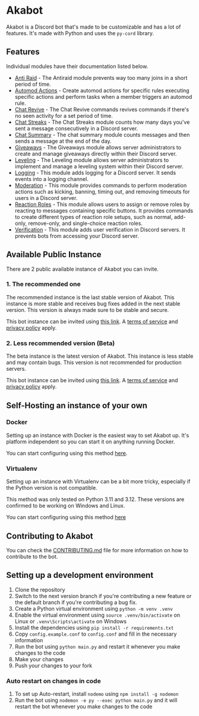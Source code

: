 

# Akabot

Akabot is a Discord bot that's made to be customizable and has a lot of features. It's made with Python and uses the `py-cord` library.

## Features

Individual modules have their documentation listed below.

- [Anti Raid](https://github.com/mldchan/Akabot/wiki/Anti-Raid) - The Antiraid module prevents way too many joins in a short period of time.
- [Automod Actions](https://github.com/mldchan/Akabot/wiki/Automod-Actions) - Create automod actions for specific rules executing specific actions and perform tasks when a member triggers an automod rule.
- [Chat Revive](https://github.com/mldchan/Akabot/wiki/Chat-Revive) - The Chat Revive commands revives commands if there's no seen activity for a set period of time.
- [Chat Streaks](https://github.com/mldchan/Akabot/wiki/Chat-Streaks) - The Chat Streaks module counts how many days you've sent a message consecutively in a Discord server.
- [Chat Summary](https://github.com/mldchan/Akabot/wiki/Chat-Summary) - The chat summary module counts messages and then sends a message at the end of the day.
- [Giveaways](https://github.com/mldchan/Akabot/wiki/Giveaways) - The Giveaways module allows server administrators to create and manage giveaways directly within their Discord server.
- [Leveling](https://github.com/mldchan/Akabot/wiki/Leveling) - The Leveling module allows server administrators to implement and manage a leveling system within their Discord server.
- [Logging](https://github.com/mldchan/Akabot/wiki/Logging) - This module adds logging for a Discord server. It sends events into a logging channel.
- [Moderation](https://github.com/mldchan/Akabot/wiki/Moderation) - This module provides commands to perform moderation actions such as kicking, banning, timing out, and removing timeouts for users in a Discord server.
- [Reaction Roles](https://github.com/mldchan/Akabot/wiki/Reaction-Roles) - This module allows users to assign or remove roles by reacting to messages containing specific buttons. It provides commands to create different types of reaction role setups, such as normal, add-only, remove-only, and single-choice reaction roles.
- [Verification](https://github.com/mldchan/Akabot/wiki/Verification) - This module adds user verification in Discord servers. It prevents bots from accessing your Discord server.

## Available Public Instance

There are 2 public available instance of Akabot you can invite.

### 1. The recommended one

The recommended instance is the last stable version of Akabot. This instance is more stable and receives bug fixes added in the next stable version. This version is always made sure to be stable and
secure.

This bot instance can be invited using [this link](https://discord.com/oauth2/authorize?client_id=1172922944033411243). A [terms of service](https://mldkyt.com/project/akabot/tos)
and [privacy policy](https://mldkyt.com/project/akabot/privacy) apply.

### 2. Less recommended version (Beta)

The beta instance is the latest version of Akabot. This instance is less stable and may contain bugs. This version is not recommended for production servers.

This bot instance can be invited using [this link](https://discord.com/oauth2/authorize?client_id=1256907946261090354). A [terms of service](https://mldkyt.com/project/akabot/tos)
and [privacy policy](https://mldkyt.com/project/akabot/privacy) apply.

## Self-Hosting an instance of your own

### Docker

Setting up an instance with Docker is the easiest way to set Akabot up. It's platform independent so you can start it on anything running Docker.

You can start configuring using this method [here](https://github.com/mldchan/Akabot/wiki/Self-Host-Using-Docker).

### Virtualenv

Setting up an instance with Virtualenv can be a bit more tricky, especially if the Python version is not compatible.

This method was only tested on Python 3.11 and 3.12. These versions are confirmed to be working on Windows and Linux.

You can start configuring using this method [here](https://github.com/mldchan/Akabot/wiki/Self-Host-Using-Virtualenv)

## Contributing to Akabot

You can check the [CONTRIBUTING.md](CONTRIBUTING.md) file for more information on how to contribute to the bot.

## Setting up a development environment

1. Clone the repository
2. Switch to the next version branch if you're contributing a new feature or the default branch if you're contributing a bug fix.
3. Create a Python virtual environment using `python -m venv .venv`
4. Enable the virtual environment using `source .venv/bin/activate` on Linux or `.venv\Scripts\activate` on Windows
5. Install the dependencies using `pip install -r requirements.txt`
6. Copy `config.example.conf` to `config.conf` and fill in the necessary information
7. Run the bot using `python main.py` and restart it whenever you make changes to the code
8. Make your changes
9. Push your changes to your fork

### Auto restart on changes in code

1. To set up Auto-restart, install `nodemo` using `npm install -g nodemon`
2. Run the bot using `nodemon -e py --exec python main.py` and it will restart the bot whenever you make changes to the code

